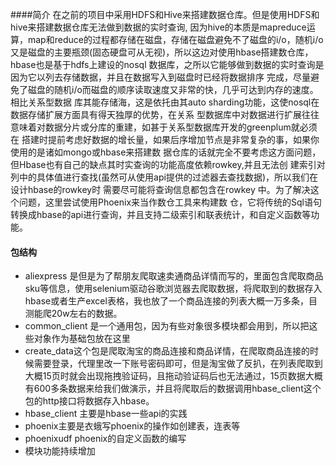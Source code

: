 ####简介
在之前的项目中采用HDFS和Hive来搭建数据仓库。但是使用HDFS和hive来搭建数据仓库无法做到数据的实时查询,
因为hive的本质是mapreduce运算，map和reduce的过程都存储在磁盘，存储在磁盘避免不了磁盘的i/o，随机i/o
又是磁盘的主要瓶颈(固态硬盘可从无视)，所以这边对使用hbase搭建数仓库，hbase也是基于hdfs上建设的nosql
数据库，之所以它能够做到数据的实时查询是因为它以列去存储数据，并且在数据写入到磁盘时已经将数据排序
完成，尽量避免了磁盘的随机i/o而磁盘的顺序读取速度又非常的快，几乎可达到内存的速度。相比关系型数据
库其能存储海，这是依托由其auto sharding功能，这使nosql在数据存储扩展方面具有得天独厚的优势，在关系
型数据库中对数据进行扩展往往意味着对数据分片或分库的重建，如甚于关系型数据库开发的greenplum就必须在
搭建时提前考虑好数据的增长量，如果后序增加节点是非常复杂的事，如果你使用的是诸如mongo或hbase来搭建数
据仓库的话就完全不要考虑这方面问题，但Hbase也有自己的缺点其时实查询的功能高度依赖rowkey,并且无法创
建索引对列中的具体值进行查找(虽然可从使用api提供的过滤器去查找数据)，所以我们在设计hbase的rowkey时
需要尽可能将查询信息都包含在rowkey 中。为了解决这个问题，这里尝试使用Phoenix来当作数仓工具来构建数
仓，它将传统的Sql语句转换成hbase的api进行查询，并且支持二级索引和联表统计，和自定义函数等功能。


#### 包结构
* aliexpress  是但是为了帮朋友爬取速卖通商品详情而写的，里面包含爬取商品sku等信息，使用selenium驱动谷歌浏览器去爬取数据，将爬取到的数据存入hbase或者生产excel表格，我也放了一个商品连接的列表大概一万多条，目测能爬20w左右的数据。
* common_client 是一个通用包，因为有些对象很多模块都会用到，所以把这些对象作为基础包放在这里
* create_data这个包是爬取淘宝的商品连接和商品详情，在爬取商品连接的时候需要登录，代理里改一下账号密码即可，但是淘宝做了反扒，在列表爬取到大概15页时就会出现拖拽验证码，且拖动验证码后也无法通过，15页数据大概有600多条数据来给我们做演示，并且将爬取后的数据调用hbase_client这个包的http接口将数据存入hbase。
* hbase_client 主要是hbase一些api的实践
* phoenix主要是衣蛾写phoenix的操作如创建表，连表等
* phoenixudf phoenix的自定义函数的编写
* 模块功能持续增加
